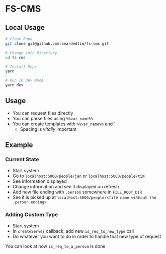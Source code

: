 # FS-CMS

## Local Usage

```sh
# Clone Repo
git clone git@github.com:beardedtim/fs-cms.git

# Change into Directory
cd fs-cms

# Install Deps
yarn

# Run in Dev Mode
yarn dev
```

## Usage

- You can request files directly
- You can parse files using `%%var_name%%`
- You can create templates with `%%var_name%%` and `<!--#include 'path/relative/to/FILE_ROOT_DIR' -->
  - Spacing is _vitally_ important


## Example

### Current State

- Start system
- Go to `localhost:5000/people/jan` or `localhost:5000/people/tim`
- See information displayed
- Change information and see it displayed on refresh
- Add new file ending with `.person` somewhere in `FILE_ROOT_DIR`
- See it is picked up at `localhost:5000/people/<file name without the .person ending>`


### Adding Custom Type

- Start system
- In `createServer` callback, add new `is_req_to_new_type` call
- Do whatever you want to do in order to handle that new type of request

You can look at how `is_req_to_a_person` is done